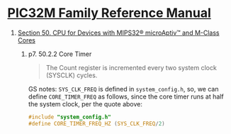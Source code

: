 
# [PIC32M Family Reference Manual](https://microchipdeveloper.com/xwiki/bin/view/products/mcu-mpu/32bit-mcu/PIC32/family-reference-pages/manual/)

1. [Section 50. CPU for Devices with MIPS32® microAptiv™ and M-Class Cores](https://ww1.microchip.com/downloads/en/DeviceDoc/60001192B.pdf)

    1. p7. 50.2.2 Core Timer

        > The Count register is incremented every two system clock (SYSCLK) cycles.
    
        GS notes: `SYS_CLK_FREQ` is defined in `system_config.h`, so, we can define `CORE_TIMER_FREQ` as follows, since the core timer runs at half the system clock, per the quote above:

        ```c
        #include "system_config.h"
        #define CORE_TIMER_FREQ_HZ (SYS_CLK_FREQ/2)
        ```
